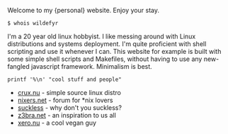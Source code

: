 Welcome to my {personal} website. Enjoy your stay.

    $ whois wildefyr

I'm a 20 year old linux hobbyist. I like messing around with Linux
distributions and systems deployment. I'm quite proficient with shell
scripting and use it whenever I can. This website for example is built with
some simple shell scripts and Makefiles, without having to use any new-fangled
javascript framework. Minimalism is best.

    printf '%\n' "cool stuff and people"

* [crux.nu](https://crux.nu) - simple source linux distro 
* [nixers.net](http://nixers.net) - forum for \*nix lovers
* [suckless](http://suckless.org) - why don't you suckless?
* [z3bra.net](http://z3bra.org) - an inspiration to us all
* [xero.nu](http://xero.nu) - a cool vegan guy
